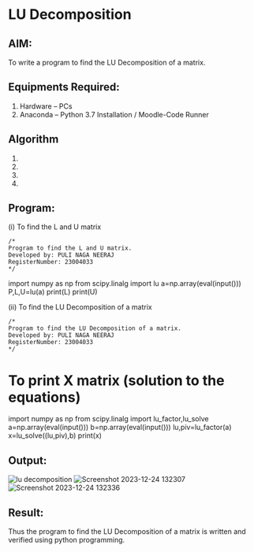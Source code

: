 # LU Decomposition 

## AIM:
To write a program to find the LU Decomposition of a matrix.

## Equipments Required:
1. Hardware – PCs
2. Anaconda – Python 3.7 Installation / Moodle-Code Runner

## Algorithm
1. 
2. 
3. 
4. 

## Program:
(i) To find the L and U matrix
```
/*
Program to find the L and U matrix.
Developed by: PULI NAGA NEERAJ
RegisterNumber: 23004033
*/
```
import numpy as np
from scipy.linalg import lu
a=np.array(eval(input()))
P,L,U=lu(a)
print(L)
print(U)


(ii) To find the LU Decomposition of a matrix
```
/*
Program to find the LU Decomposition of a matrix.
Developed by: PULI NAGA NEERAJ
RegisterNumber: 23004033
*/
```
# To print X matrix (solution to the equations)
import numpy as np
from scipy.linalg import lu_factor,lu_solve
a=np.array(eval(input()))
b=np.array(eval(input()))
lu,piv=lu_factor(a)
x=lu_solve((lu,piv),b)
print(x)

## Output:
![lu decomposition]()
![Screenshot 2023-12-24 132307](https://github.com/PuliNagaNeeraj/LU-Decomposition/assets/138849173/9f487f1b-ea9e-4a18-88d7-a5beb77375f4)
![Screenshot 2023-12-24 132336](https://github.com/PuliNagaNeeraj/LU-Decomposition/assets/138849173/842998ec-dc32-4d37-9dcf-f29947697329)



## Result:
Thus the program to find the LU Decomposition of a matrix is written and verified using python programming.

